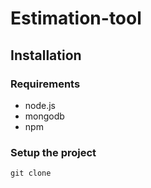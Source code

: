 # Estimation-tool

## Installation

### Requirements

* node.js
* mongodb
* npm


### Setup the project

```
git clone
```
